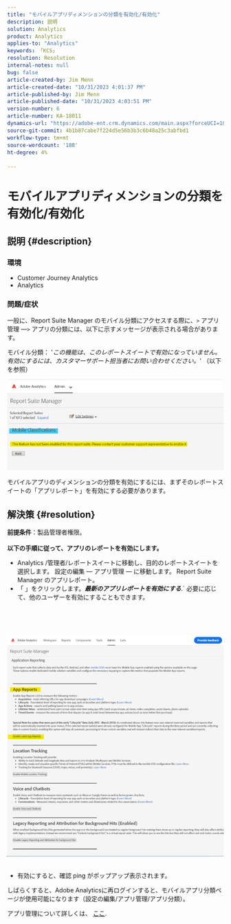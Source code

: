 ```yaml
---
title: "モバイルアプリディメンションの分類を有効化/有効化"
description: 説明
solution: Analytics
product: Analytics
applies-to: "Analytics"
keywords: 「KCS」
resolution: Resolution
internal-notes: null
bug: false
article-created-by: Jim Menn
article-created-date: "10/31/2023 4:01:37 PM"
article-published-by: Jim Menn
article-published-date: "10/31/2023 4:03:51 PM"
version-number: 6
article-number: KA-18011
dynamics-url: "https://adobe-ent.crm.dynamics.com/main.aspx?forceUCI=1&pagetype=entityrecord&etn=knowledgearticle&id=29a4f7c0-0678-ee11-8179-6045bd006268"
source-git-commit: 4b1b87cabe7f224d5e56b3b3c6b48a25c3abfbd1
workflow-type: tm+mt
source-wordcount: '188'
ht-degree: 4%

---
```


# モバイルアプリディメンションの分類を有効化/有効化

## 説明 {#description}


### <b>環境</b>

- Customer Journey Analytics
- Analytics




### <b>問題/症状</b>

一般に、Report Suite Manager のモバイル分類にアクセスする際に、`>`  アプリ管理 —`>`  アプリの分類には、以下に示すメッセージが表示される場合があります。

モバイル分類： &#39;*この機能は、このレポートスイートで有効になっていません。 有効にするには、カスタマーサポート担当者にお問い合わせください。*&#39; （以下を参照）

![](assets/___2aa4f7c0-0678-ee11-8179-6045bd006268___.png)

モバイルアプリのディメンションの分類を有効にするには、まずそのレポートスイートの「アプリレポート」を有効にする必要があります。


## 解決策 {#resolution}

<b>前提条件</b>：製品管理者権限。<br><br><b>以下の手順に従って、アプリのレポートを有効にします。</b>
- Analytics /管理者/レポートスイートに移動し、目的のレポートスイートを選択します。 設定の編集 — アプリ管理 — に移動します。<b> </b>Report Suite Manager のアプリレポート。
- 「 」をクリックします。<b>*最新のアプリレポートを有効にする</b>*.` 必要に応じて、他のユーザーを有効にすることもできます。

<br><br> <br><br>![](assets/0ae3ca9c-b68f-ec11-b400-00224804a35d.png)
 
- 有効にすると、確認 ping がポップアップ表示されます。


しばらくすると、Adobe Analyticsに再ログインすると、モバイルアプリ分類ページが使用可能になります（設定の編集/アプリ管理/アプリ分類）。

アプリ管理について詳しくは、 [ここ](https://experienceleague.adobe.com/docs/analytics/admin/admin-tools/manage-report-suites/edit-report-suite/app-management/app-reporting.html).
